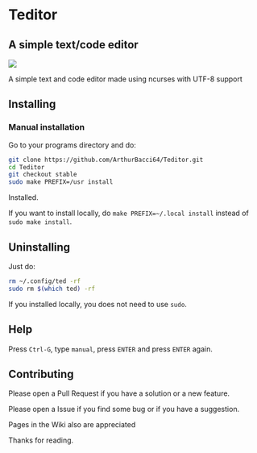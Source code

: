 # Teditor
## A simple text/code editor

<image src="teditor.gif">

A simple text and code editor made using ncurses with UTF-8 support

## Installing

### Manual installation

Go to your programs directory and do: 

```sh
git clone https://github.com/ArthurBacci64/Teditor.git
cd Teditor
git checkout stable
sudo make PREFIX=/usr install
```

Installed.

If you want to install locally, do `make PREFIX=~/.local install` instead of `sudo make install`.

## Uninstalling

Just do:

```sh
rm ~/.config/ted -rf
sudo rm $(which ted) -rf
```

If you installed locally, you does not need to use `sudo`.

## Help

Press `Ctrl-G`, type `manual`, press `ENTER` and press `ENTER` again.

## Contributing

Please open a Pull Request if you have a solution or a new feature.

Please open a Issue if you find some bug or if you have a suggestion.

Pages in the Wiki also are appreciated

Thanks for reading.
